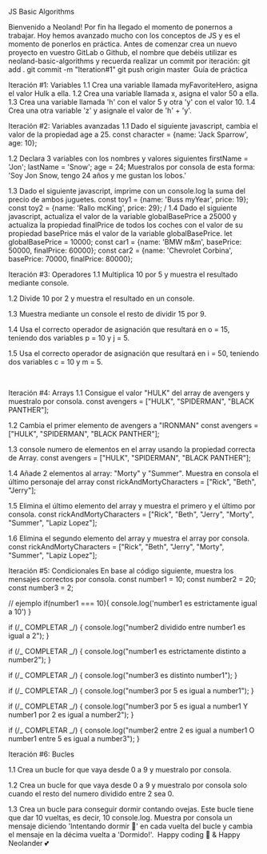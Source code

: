 JS Basic Algorithms

Bienvenido a Neoland! Por fin ha llegado el momento de ponernos a trabajar. Hoy hemos avanzado mucho con los conceptos de JS y es el momento de ponerlos en práctica.
Antes de comenzar crea un nuevo proyecto en vuestro GitLab o Github, el nombre que debéis utilizar es neoland-basic-algorithms y recuerda realizar un commit por iteración:
git add .
git commit -m "Iteration#1"
git push origin master
​
Guía de práctica

Iteración #1: Variables
1.1 Crea una variable llamada myFavoriteHero, asigna el valor Hulk a ella.
1.2 Crea una variable llamada x, asigna el valor 50 a ella.
1.3 Crea una variable llamada 'h' con el valor 5 y otra 'y' con el valor 10.
1.4 Crea una otra variable 'z' y asignale el valor de 'h' + 'y'.
​

Iteración #2: Variables avanzadas
1.1 Dado el siguiente javascript, cambia el valor de la propiedad age a 25.
const character = {name: 'Jack Sparrow', age: 10};

1.2 Declara 3 variables con los nombres y valores siguientes
firstName = 'Jon';
lastName = 'Snow';
age = 24;
Muestralos por consola de esta forma:
'Soy Jon Snow, tengo 24 años y me gustan los lobos.'

1.3 Dado el siguiente javascript, imprime con un console.log la suma del precio de
ambos juguetes.
const toy1 = {name: 'Buss myYear', price: 19};
const toy2 = {name: 'Rallo mcKing', price: 29};
/
1.4 Dado el siguiente javascript, actualiza el valor de la variable globalBasePrice a 25000
y actualiza la propiedad finalPrice de todos los coches con el valor de su propiedad
basePrice más el valor de la variable globalBasePrice.
let globalBasePrice = 10000;
const car1 = {name: 'BMW m&m', basePrice: 50000, finalPrice: 60000};
const car2 = {name: 'Chevrolet Corbina', basePrice: 70000, finalPrice: 80000};
​

Iteración #3: Operadores
1.1 Multiplica 10 por 5 y muestra el resultado mediante console.

1.2 Divide 10 por 2 y muestra el resultado en un console.

1.3 Muestra mediante un console el resto de dividir 15 por 9.

1.4 Usa el correcto operador de asignación que resultará en o = 15,
teniendo dos variables p = 10 y j = 5.

1.5 Usa el correcto operador de asignación que resultará en i = 50,
teniendo dos variables c = 10 y m = 5.

​

Iteración #4: Arrays
1.1 Consigue el valor "HULK" del array de avengers y muestralo por consola.
const avengers = ["HULK", "SPIDERMAN", "BLACK PANTHER"];

1.2 Cambia el primer elemento de avengers a "IRONMAN"
const avengers = ["HULK", "SPIDERMAN", "BLACK PANTHER"];

1.3 console numero de elementos en el array usando la propiedad correcta de Array.
const avengers = ["HULK", "SPIDERMAN", "BLACK PANTHER"];

1.4 Añade 2 elementos al array: "Morty" y "Summer".
Muestra en consola el último personaje del array
const rickAndMortyCharacters = ["Rick", "Beth", "Jerry"];

1.5 Elimina el último elemento del array y muestra el primero y el último por consola.
const rickAndMortyCharacters = ["Rick", "Beth", "Jerry", "Morty", "Summer", "Lapiz Lopez"];

1.6 Elimina el segundo elemento del array y muestra el array por consola.
const rickAndMortyCharacters = ["Rick", "Beth", "Jerry", "Morty", "Summer", "Lapiz Lopez"];
​

Iteración #5: Condicionales
En base al código siguiente, muestra los mensajes correctos por consola.
const number1 = 10;
const number2 = 20;
const number3 = 2;

// ejemplo
if(number1 === 10){
console.log('number1 es estrictamente igual a 10')
}

if (/_ COMPLETAR _/) {
console.log("number2 dividido entre number1 es igual a 2");
}

if (/_ COMPLETAR _/) {
console.log("number1 es estrictamente distinto a number2");
}

if (/_ COMPLETAR _/) {
console.log("number3 es distinto number1");
}

if (/_ COMPLETAR _/) {
console.log("number3 por 5 es igual a number1");
}

if (/_ COMPLETAR _/) {
console.log("number3 por 5 es igual a number1 Y number1 por 2 es igual a number2");
}

if (/_ COMPLETAR _/) {
console.log("number2 entre 2 es igual a number1 O number1 entre 5 es igual a number3");
}
​

Iteración #6: Bucles

1.1 Crea un bucle for que vaya desde 0 a 9 y muestralo por consola.

1.2 Crea un bucle for que vaya desde 0 a 9 y muestralo por consola solo
cuando el resto del numero dividido entre 2 sea 0.

1.3 Crea un bucle para conseguir dormir contando ovejas.
Este bucle tiene que dar 10 vueltas, es decir, 10 console.log.
Muestra por consola un mensaje diciendo 'Intentando dormir 🐑' en cada vuelta del bucle
y cambia el mensaje en la décima vuelta a 'Dormido!'.
​
Happy coding 🌟 & Happy Neolander 💕
